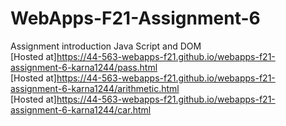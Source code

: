 # WebApps-F21-Assignment-6
Assignment introduction Java Script and DOM
<br>
[Hosted at]https://44-563-webapps-f21.github.io/webapps-f21-assignment-6-karna1244/pass.html
<br>
[Hosted at]https://44-563-webapps-f21.github.io/webapps-f21-assignment-6-karna1244/arithmetic.html
<br>
[Hosted at]https://44-563-webapps-f21.github.io/webapps-f21-assignment-6-karna1244/car.html